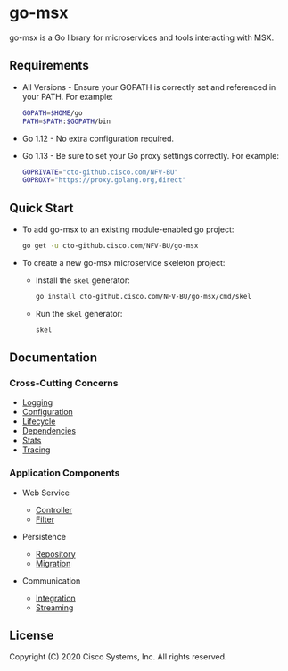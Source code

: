 # go-msx

go-msx is a Go library for microservices and tools interacting with MSX. 

## Requirements

- All Versions - Ensure your GOPATH is correctly set and referenced in your PATH.  For example:
  ```bash
  GOPATH=$HOME/go
  PATH=$PATH:$GOPATH/bin
  ```   

- Go 1.12 -  No extra configuration required.
- Go 1.13 -  Be sure to set your Go proxy settings correctly.  For example:
  ```bash
  GOPRIVATE="cto-github.cisco.com/NFV-BU"
  GOPROXY="https://proxy.golang.org,direct"
  ```
  
## Quick Start

- To add go-msx to an existing module-enabled go project:

    ```bash
    go get -u cto-github.cisco.com/NFV-BU/go-msx
    ```

- To create a new go-msx microservice skeleton project:
    - Install the `skel` generator:
        ```bash
        go install cto-github.cisco.com/NFV-BU/go-msx/cmd/skel
        ```
    - Run the `skel` generator:
        ```bash
        skel
        ```

## Documentation

### Cross-Cutting Concerns
* [Logging](log/README.md)
* [Configuration](config/README.md)
* [Lifecycle](app/README.md)
* [Dependencies](app/context.md)
* [Stats](stats/README.md)
* [Tracing](trace/README.md)

### Application Components
* Web Service
    * [Controller](#)
    * [Filter](#)

* Persistence
    * [Repository](#)
    * [Migration](#)

* Communication
    * [Integration](#)
    * [Streaming](#)



## License

Copyright (C) 2020 Cisco Systems, Inc.  All rights reserved.
